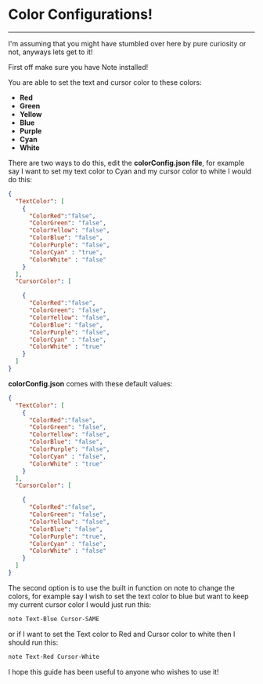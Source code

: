 # Color Configurations!
___
I'm assuming that you might have stumbled over here by pure curiosity or not, anyways lets get to it!

First off make sure you have Note installed!

You are able to set the text and cursor color to these colors:
- **Red**
- **Green**
- **Yellow**
- **Blue**
- **Purple**
- **Cyan**
- **White**

There are two ways to do this, edit the **colorConfig.json file**, for example say I want to set my text color to Cyan and my cursor color to white I would do this:
```json
{
  "TextColor": [
    {
      "ColorRed":"false",
      "ColorGreen": "false",
      "ColorYellow": "false",
      "ColorBlue": "false",
      "ColorPurple": "false",
      "ColorCyan" : "true",
      "ColorWhite" : "false"
    }
  ],
  "CursorColor": [

    {
      "ColorRed":"false",
      "ColorGreen": "false",
      "ColorYellow": "false",
      "ColorBlue": "false",
      "ColorPurple": "false",
      "ColorCyan" : "false",
      "ColorWhite" : "true"
    }
  ]
}
```
**colorConfig.json** comes with these default values:
```json
{
  "TextColor": [
    {
      "ColorRed":"false",
      "ColorGreen": "false",
      "ColorYellow": "false",
      "ColorBlue": "false",
      "ColorPurple": "false",
      "ColorCyan" : "false",
      "ColorWhite" : "true"
    }
  ],
  "CursorColor": [

    {
      "ColorRed":"false",
      "ColorGreen": "false",
      "ColorYellow": "false",
      "ColorBlue": "false",
      "ColorPurple": "true",
      "ColorCyan" : "false",
      "ColorWhite" : "false"
    }
  ]
}
```
The second option is to use the built in function on note to change the colors,
for example say I wish to set the text color to blue but want to keep my current cursor color I would just run this:
```bash
note Text-Blue Cursor-SAME
```
or if I want to set the Text color to Red and Cursor color to white then I should run this:
```bash
note Text-Red Cursor-White
```
I hope this guide has been useful to anyone who wishes to use it!